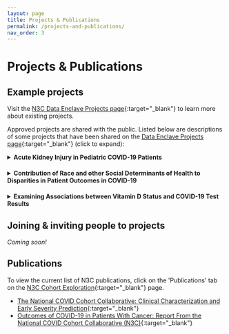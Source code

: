 ```yaml
---
layout: page
title: Projects & Publications
permalink: /projects-and-publications/
nav_order: 3
---
```


# Projects & Publications

## Example projects
Visit the [N3C Data Enclave Projects page](https://covid.cd2h.org/enclave_projects){:target="_blank"} to learn more about existing projects.

Approved projects are shared with the public. Listed below are descriptions of some projects that have been shared on the [Data Enclave Projects page](https://covid.cd2h.org/enclave_projects){:target="_blank"} (click to expand):

  <details style="margin-bottom: 20px">
    <summary><strong>Acute Kidney Injury in Pediatric COVID-19 Patients</strong></summary>
    <br>
    <div style="padding-left: 20px">
      <i>Adult patients with COVID-19 have a high incidence of acute kidney injury (AKI). The cause of AKI is multifactorial and is hypothesized to include direct viral injury and inflammation of the kidneys, pre-existing conditions conferring a higher risk, and treatment sequelae such as nephrotoxic medications. The purpose of this study is to better characterize acute kidney injury in pediatric patients (< 18 years old) with and without COVID-19. Specifically we request Level 2 (de-identified) data to ask the following questions: 1) What is the incidence of AKI among pediatric patients, both with and without COVID-19; 2) What risk factors predict the development of AKI in pediatric COVID-19 patients; 3) What are the outcomes of patients with and without AKI; 4) What is the time-course of AKI resolution; and 5) How are treatments, including medication and technology (e.g. CRRT or ECMO) associated with AKI progression or resolution. These final three questions will stratify AKI by KDIGO severity criteria.</i>
      <br>
      <strong>Lead Investigator: ADAM DZIORNY</strong>
      <br>
      <strong>Accessing Institution: University of Rochester</strong>
    </div>
    <br>
  </details>


  <details style="margin-bottom: 20px">
    <summary><strong>Contribution of Race and other Social Determinants of Health to Disparities in Patient Outcomes in COVID-19</strong></summary>
    <br>
    <div style="padding-left: 20px">
      <i>As the COVID-19 pandemic has progressed and increasing data has become available on patient outcomes, a striking pattern has emerged: Black and Hispanic Americans exhibit disproportionately high rates of positive diagnoses, hospitalizations, and deaths. These disparities, which have been demonstrated across the country, have generated significant concern. Numerous hypotheses have been proposed to explain them, addressing a wide range of topics from individual physiology to unequal access to care, but they remain incompletely understood. We aim to use the N3C Limited Data Set to better characterize these disparities and to investigate how various patient- and community-level factors may be contributing to them.</i>
      <br>
      <strong>Lead Investigator: Xuan Han</strong>
      <br>
      <strong>Accessing Institution: University of Chicago</strong>
    </div>
    <br>
  </details>


  <details style="margin-bottom: 20px">
    <summary><strong>Examining Associations between Vitamin D Status and COVID-19 Test Results</strong></summary>
    <br>
    <div style="padding-left: 20px">
      <i>There is strong evidence from pre-COVID-19 data that vitamin D treatment decreases the incidence of viral respiratory tract infection, especially in vitamin D deficiency. Initial analysis indicates that vitamin D might also protect against COVID-19, but additional studies are urgently needed, ideally using large multi-site datasets. Our objective is to examine whether vitamin D status, reflecting vitamin D levels and treatment, is associated with COVID-19 test results among data in the National COVID Cohort Collaborative (N3C) enclave, and to submit findings for peer review by October 31, 2020. We will examine whether a patient?s most recent vitamin D status before COVID-19 testing is associated with their first COVID-19 test result with the use of multi-variable statistical models that mitigate potential confounding. This work will attempt to replicate our initial smaller-sample, single-site findings of associations between vitamin D status and COVID-19 test results, published in JAMA Network Open on September 3, 2020 (Meltzer et al. 2020). If we do not find similar results to our earlier analysis, we will seek to understand the reasons for different findings. If we do find similar results to our earlier analysis, it would increase confidence in our earlier findings to inform current decision making and provide further support for robust prospective studies.</i>
      <br>
      <strong>Lead Investigator: Thomas Best</strong>
      <br>
      <strong>Accessing Institution: University of Chicago</strong>
    </div>
    <br>
  </details>

## Joining & inviting people to projects
*Coming soon!*

## Publications
  
To view the current list of N3C publications, click on the 'Publications' tab on the [N3C Cohort Exploration](https://covid.cd2h.org/dashboard/ "N3C Cohort Exploration"){:target="_blank"} page.
  
* [The National COVID Cohort Collaborative: Clinical Characterization and Early Severity Prediction](https://www.medrxiv.org/content/10.1101/2021.01.12.21249511v3 "N3C Cohort Paper"){:target="_blank"}
* [Outcomes of COVID-19 in Patients With Cancer: Report From the National COVID Cohort Collaborative (N3C)](https://clic-ctsa.org/news/outcomes-covid-19-patients-cancer-report-national-covid-cohort-collaborative-n3c){:target="_blank"}
